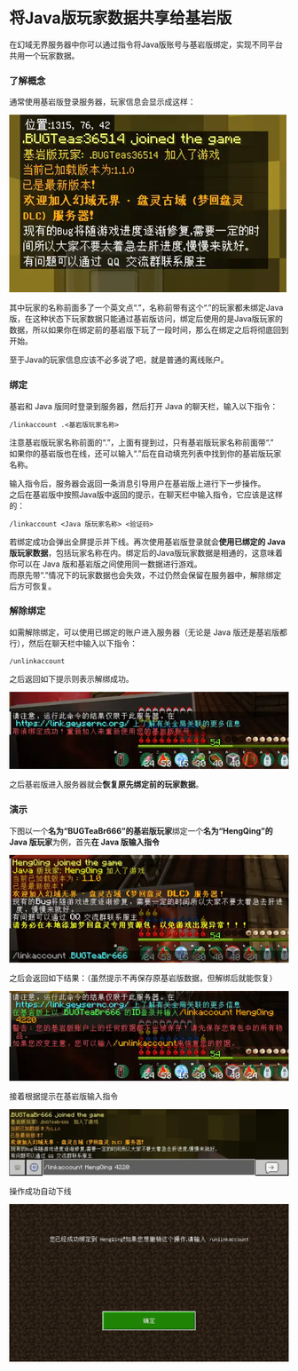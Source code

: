 # 将Java版玩家数据共享给基岩版
在幻域无界服务器中你可以通过指令将Java版账号与基岩版绑定，实现不同平台共用一个玩家数据。

### 了解概念

通常使用基岩版登录服务器，玩家信息会显示成这样：

![](./linkaccount/regularBE_big.webp)

其中玩家的名称前面多了一个英文点“.”，名称前带有这个“.”的玩家都未绑定Java版，在这种状态下玩家数据只能通过基岩版访问，绑定后使用的是Java版玩家的数据，所以如果你在绑定前的基岩版下玩了一段时间，那么在绑定之后将彻底回到开始。

至于Java的玩家信息应该不必多说了吧，就是普通的离线账户。

### 绑定

基岩和 Java 版同时登录到服务器，然后打开 Java 的聊天栏，输入以下指令：
```
/linkaccount .<基岩版玩家名称>
```
注意基岩版玩家名称前面的“.”，上面有提到过，只有基岩版玩家名称前面带“.”\
如果你的基岩版也在线，还可以输入“.”后在自动填充列表中找到你的基岩版玩家名称。

输入指令后，服务器会返回一条消息引导用户在基岩版上进行下一步操作。\
之后在基岩版中按照Java版中返回的提示，在聊天栏中输入指令，它应该是这样的：

```
/linkaccount <Java 版玩家名称> <验证码>
```
若绑定成功会弹出全屏提示并下线。再次使用基岩版登录就会**使用已绑定的 Java 版玩家数据**，包括玩家名称在内。绑定后的Java版玩家数据是相通的，这意味着你可以在 Java 版和基岩版之间使用同一数据进行游戏。\
而原先带“.”情况下的玩家数据也会失效，不过仍然会保留在服务器中，解除绑定后方可恢复。

### 解除绑定

如需解除绑定，可以使用已绑定的账户进入服务器（无论是 Java 版还是基岩版都行），然后在聊天栏中输入以下指令：
```
/unlinkaccount
```
之后返回如下提示则表示解绑成功。

![](./linkaccount/disconJE_big.webp)

之后基岩版进入服务器就会**恢复原先绑定前的玩家数据**。

### 演示

下图以一个**名为“BUGTeaBr666”的基岩版玩家**绑定一个**名为“HengQing”的 Java 版玩家**为例，首先**在 Java 版输入指令**

![](./linkaccount/pairingJE_big.webp)

之后会返回如下结果：（虽然提示不再保存原基岩版数据，但解绑后就能恢复）

![](./linkaccount/pairmiddle_big.webp)

接着根据提示在基岩版输入指令

![](./linkaccount/pairingBE_big.webp)

操作成功自动下线

![](./linkaccount/pairdone.webp)